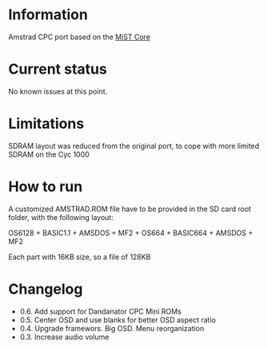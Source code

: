 # Information
Amstrad CPC port based on the [MiST Core](https://github.com/sorgelig/Amstrad_MiST)

# Current status
No known issues at this point.

# Limitations
SDRAM layout was reduced from the original port, to cope with more limited SDRAM on the Cyc 1000

# How to run
A customized AMSTRAD.ROM file have to be provided in the SD card root folder, with the following layout:

OS6128 + BASIC1.1 + AMSDOS + MF2 + OS664 + BASIC664 + AMSDOS + MF2

Each part with 16KB size, so a file of 128KB

# Changelog

- 0.6. Add support for Dandanator CPC Mini ROMs
- 0.5. Center OSD and use blanks for better OSD aspect ratio
- 0.4. Upgrade framewors. Big OSD. Menu reorganization
- 0.3. Increase audio volume

